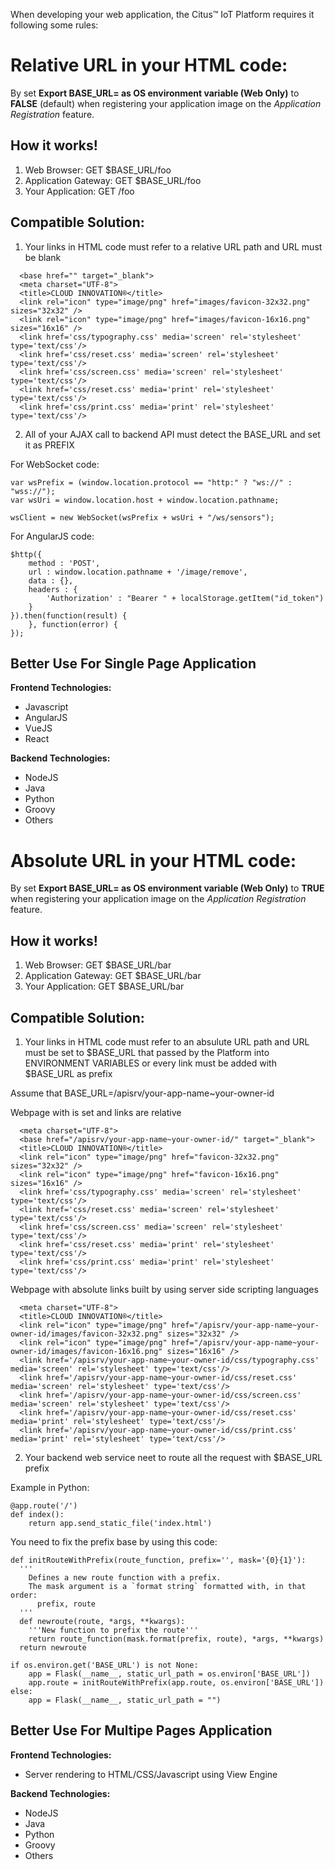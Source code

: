 When developing your web application, the Citus™ IoT Platform requires it following some rules:

Relative URL in your HTML code:
===============================
By set **Export BASE_URL= as OS environment variable (Web Only)** to **FALSE** (default) when registering your application image on the *Application Registration* feature.

How it works!
------------

1. Web Browser: GET $BASE_URL/foo 
2. Application Gateway: GET $BASE_URL/foo 
3. Your Application: GET /foo 

Compatible Solution:
-------------------

1. Your links in HTML code must refer to a relative URL path and <base> URL must be blank

```
  <base href="" target="_blank">
  <meta charset="UTF-8">
  <title>CLOUD INNOVATION®</title>
  <link rel="icon" type="image/png" href="images/favicon-32x32.png" sizes="32x32" />
  <link rel="icon" type="image/png" href="images/favicon-16x16.png" sizes="16x16" />
  <link href='css/typography.css' media='screen' rel='stylesheet' type='text/css'/>
  <link href='css/reset.css' media='screen' rel='stylesheet' type='text/css'/>
  <link href='css/screen.css' media='screen' rel='stylesheet' type='text/css'/>
  <link href='css/reset.css' media='print' rel='stylesheet' type='text/css'/>
  <link href='css/print.css' media='print' rel='stylesheet' type='text/css'/>
```
2. All of your AJAX call to backend API must detect the BASE_URL and set it as PREFIX


For WebSocket code:

```
var wsPrefix = (window.location.protocol == "http:" ? "ws://" : "wss://");
var wsUri = window.location.host + window.location.pathname;

wsClient = new WebSocket(wsPrefix + wsUri + "/ws/sensors");
```

For AngularJS code:
```
$http({
	method : 'POST',
	url : window.location.pathname + '/image/remove',
	data : {},
	headers : {
		'Authorization' : "Bearer " + localStorage.getItem("id_token")
	}
}).then(function(result) {
	}, function(error) {
});
```

Better Use For Single Page Application
-----------------------------------------
**Frontend Technologies:**
+ Javascript
+ AngularJS
+ VueJS
+ React

**Backend Technologies:**
+ NodeJS
+ Java
+ Python
+ Groovy
+ Others

Absolute URL in your HTML code:
===============================
By set **Export BASE_URL= as OS environment variable (Web Only)** to **TRUE** when registering your application image on the *Application Registration* feature.


How it works!
------------

1. Web Browser: GET $BASE_URL/bar 
2. Application Gateway: GET $BASE_URL/bar 
3. Your Application: GET $BASE_URL/bar 

Compatible Solution:
-------------------

1. Your links in HTML code must refer to an absulute URL path and <base> URL must be set to $BASE_URL that passed by the Platform into ENVIRONMENT VARIABLES or every link must be added with $BASE_URL as prefix

Assume that BASE_URL=/apisrv/your-app-name~your-owner-id

Webpage with <base> is set and links are relative

```
  <meta charset="UTF-8">
  <base href="/apisrv/your-app-name~your-owner-id/" target="_blank">
  <title>CLOUD INNOVATION®</title>
  <link rel="icon" type="image/png" href="favicon-32x32.png" sizes="32x32" />
  <link rel="icon" type="image/png" href="favicon-16x16.png" sizes="16x16" />
  <link href='css/typography.css' media='screen' rel='stylesheet' type='text/css'/>
  <link href='css/reset.css' media='screen' rel='stylesheet' type='text/css'/>
  <link href='css/screen.css' media='screen' rel='stylesheet' type='text/css'/>
  <link href='css/reset.css' media='print' rel='stylesheet' type='text/css'/>
  <link href='css/print.css' media='print' rel='stylesheet' type='text/css'/>
```

Webpage with absolute links built by using server side scripting languages

```
  <meta charset="UTF-8">
  <title>CLOUD INNOVATION®</title>
  <link rel="icon" type="image/png" href="/apisrv/your-app-name~your-owner-id/images/favicon-32x32.png" sizes="32x32" />
  <link rel="icon" type="image/png" href="/apisrv/your-app-name~your-owner-id/images/favicon-16x16.png" sizes="16x16" />
  <link href='/apisrv/your-app-name~your-owner-id/css/typography.css' media='screen' rel='stylesheet' type='text/css'/>
  <link href='/apisrv/your-app-name~your-owner-id/css/reset.css' media='screen' rel='stylesheet' type='text/css'/>
  <link href='/apisrv/your-app-name~your-owner-id/css/screen.css' media='screen' rel='stylesheet' type='text/css'/>
  <link href='/apisrv/your-app-name~your-owner-id/css/reset.css' media='print' rel='stylesheet' type='text/css'/>
  <link href='/apisrv/your-app-name~your-owner-id/css/print.css' media='print' rel='stylesheet' type='text/css'/>
```

2. Your backend web service neet to route all the request with $BASE_URL prefix

Example in Python:

```
@app.route('/')
def index():
    return app.send_static_file('index.html')
```

You need to fix the prefix base by using this code:

```
def initRouteWithPrefix(route_function, prefix='', mask='{0}{1}'):
  '''
    Defines a new route function with a prefix.
    The mask argument is a `format string` formatted with, in that order:
      prefix, route
  '''
  def newroute(route, *args, **kwargs):
    '''New function to prefix the route'''
    return route_function(mask.format(prefix, route), *args, **kwargs)
  return newroute

if os.environ.get('BASE_URL') is not None:
    app = Flask(__name__, static_url_path = os.environ['BASE_URL'])
    app.route = initRouteWithPrefix(app.route, os.environ['BASE_URL'])
else:
    app = Flask(__name__, static_url_path = "")
```

Better Use For Multipe Pages Application
-----------------------------------------
**Frontend Technologies:**
+ Server rendering to HTML/CSS/Javascript using View Engine

**Backend Technologies:**
+ NodeJS
+ Java
+ Python
+ Groovy
+ Others
